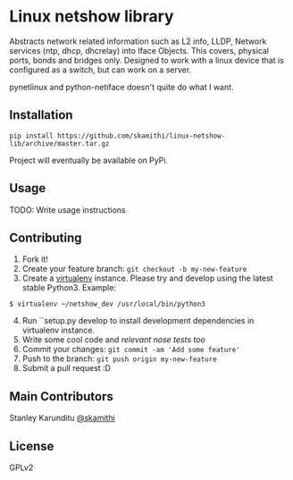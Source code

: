 # Linux netshow library
 
Abstracts network related information such as L2 info, LLDP, Network services
(ntp, dhcp, dhcrelay) into Iface Objects.
This covers, physical ports, bonds and bridges only. Designed to
work with a linux device that is configured as a switch, but can work on a
server.

pynetlinux and python-netiface doesn't quite do what I want.

## Installation

```
pip install https://github.com/skamithi/linux-netshow-lib/archive/master.tar.gz
```

Project will eventually be available on PyPi.

## Usage

TODO: Write usage instructions

## Contributing

1. Fork it!
2. Create your feature branch: `git checkout -b my-new-feature`
3. Create a [virtualenv](https://pypi.python.org/pypi/virtualenv/) instance.
Please try and develop using the latest stable Python3. Example:
```
$ virtualenv ~/netshow_dev /usr/local/bin/python3
```
4. Run ``setup.py develop to install development dependencies in virtualenv
   instance.
5. Write some cool code and _relevant nose tests too_
6. Commit your changes: `git commit -am 'Add some feature'`
4. Push to the branch: `git push origin my-new-feature`
5. Submit a pull request :D


## Main Contributors

Stanley Karunditu [@skamithi](http://github.com/skamithi)

## License

GPLv2


